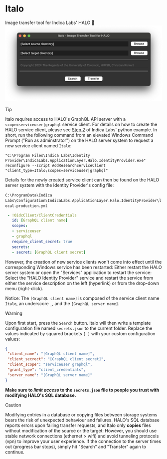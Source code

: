 # Italo
Image transfer tool for Indica Labs' HALO  🤌
<img src="./Italo.png" alt="GUI with macOS" width="712">
>[!TIP]
>Italo requires access to HALO's GraphQL API server with a `scope=serviceuser|graphql` service client. For details on how to create the HALO service client, please see [Step 2](https://gitlab.com/indica_labs_public/example-code#step-2-create-halo-service-client) of Indica Labs' python example. In short, run the following command from an elevated Windows Command Prompt ("Run as adminstrator") on the HALO server system to request a new service client named `Italo`:
>```terminal
>"C:\Program Files\Indica Labs\Identity Provider\IndicaLabs.ApplicationLayer.Halo.IdentityProvider.exe" reconfigure --script AddResearchServiceClient "client_type=Italo;scopes=serviceuser|graphql"
>```
>Details for the newly created service client can then be found on the HALO server system with the Identity Provider's config file:
>
>`C:\ProgramData\Indica Labs\Configuration\IndicaLabs.ApplicationLayer.Halo.IdentityProvider\local-production.yml`
>```YAML
>  - !OidcClient/ClientCredentials
>    id: [GraphQL client name]
>    scopes:
>    - serviceuser
>    - graphql
>    require_client_secret: true
>    secrets:
>    - secret: [GraphQL client secret]
>```
>However, the creation of new service clients won't come into effect until the corresponding Windows service has been restarted: Either restart the HALO server system or open the "Services" application to restart the service: Select the "HALO Identity Provider" service and restart the service from either the service description on the left (hyperlink) or from the drop-down menu (right-click).
>
>Notice: The `[GraphQL client name]` is composed of the service client name `Italo`, an underscore `_`, and the `[GraphQL server name]`.

>[!WARNING]
>Upon first start, press the `Search` button. Italo will then write a template configuration file named `secrets.json` to the current folder. Replace the values indicated by squared brackets `[ ]` with your custom configuration values:
>```JSON
>{
>  "client_name": "[GraphQL client name]",
>  "client_secrect": "[GraphQL client secret]",
>  "client_scope": "serviceuser graphql",
>  "grant_type": "client_credentials",
>  "server_name": "[GraphQL server name]"
>}
>```
>**Make sure to _limit access_ to the `secrets.json` file to people you trust with modifying HALO's SQL database.**

>[!CAUTION]
>Modifying entries in a database or copying files between storage systems bears the risk of unexpected behaviour and failures. HALO's SQL database reports errors upon failing transfer requests, and Italo only **copies** files without modification of the source or the target: However, you should use stable network connections (ethernet > wifi) and avoid tunneling protocols (vpn) to improve your user experience. If the connection to the server times out (progress bar stops), simply hit "Search" and "Transfer" again to continue.
